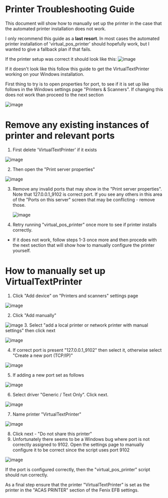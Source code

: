 # Printer Troubleshooting Guide

This document will show how to manually set up the printer in the case that the automated printer installation does not work.

I only recommend this guide as a **last resort**.  In most cases the automated printer installation of 'virtual_pos_printer' should hopefully work, but I wanted to give a fallback plan if that fails.

If the printer setup was correct it should look like this:
![image](https://github.com/user-attachments/assets/7853865d-4742-4af1-8bfe-4fc08f931e10)

If it doesn't look like this follow this guide to get the VirtualTextPrinter working on your Windows installation.

First thing to try is to open properties for port, to see if it is set up like follows in the Windows settings page "Printers & Scanners".  If changing this does not work than proceed to the next section

![image](https://github.com/user-attachments/assets/6f40caee-2b30-4077-92d6-dd7b13b98172)


# Remove any existing instances of printer and relevant ports
1. First delete 'VirtualTextPrinter' if it exists

  ![image](https://github.com/user-attachments/assets/7e449f56-9624-4ce8-afe9-d315b737bd6e)

2. Then open the "Print server properties"
  
  ![image](https://github.com/user-attachments/assets/9cbccc6f-d864-4ff8-b0af-3429c688fc5c)

3. Remove any invalid ports that may show in the "Print server properties".  Note that 127.0.0.1_9102 is correct port.  If you see any others in this area of the "Ports on this server" screen that may be conflicting - remove those.

     ![image](https://github.com/user-attachments/assets/eebc7ba7-e313-4071-a0e5-10867866b733)

4. Retry running "virtual_pos_printer" once more to see if printer installs correctly.
  - If it does not work, follow steps 1-3 once more and then procede with the next section that will show how to manually configure the printer yourself.

# How to manually set up VirtualTextPrinter

1. Click "Add device" on "Printers and scanners" settings page

  ![image](https://github.com/user-attachments/assets/f75ed886-6dcc-4557-91d2-77e2624f115a)

2. Click "Add manually"
 
  ![image](https://github.com/user-attachments/assets/76da3229-2e3a-4fbc-bc6a-0841ea498048)
3. Select "add a local printer or network printer with manual settings" then click next

  ![image](https://github.com/user-attachments/assets/a8f19118-8199-4f5b-a4c3-5a34ddd0b229)

4. If correct port is present "127.0.0.1_9102" then select it, otherwise select "Create a new port (TCP/IP)"

  ![image](https://github.com/user-attachments/assets/e47b0d68-a887-4375-a2a9-49b40db8d698)

5. If adding a new port set as follows
  
  ![image](https://github.com/user-attachments/assets/d3646c30-25f8-4fd7-8ffa-eacabdea0060)

6. Select driver "Generic / Text Only".  Click next.
 
  ![image](https://github.com/user-attachments/assets/bf7fe195-7936-4b82-bf0e-fb674bfb9c05)

7. Name printer "VirtualTextPrinter" 
  
  ![image](https://github.com/user-attachments/assets/eec46ce6-a6e2-4f06-a7c3-148d1650c48f)

8. Click next - "Do not share this printer"
9. Unfortunately there seems to be a Windows bug where port is not correctly assigned to 9102.  Open the settings page to manually configure it to be correct since the script uses port 9102

  ![image](https://github.com/user-attachments/assets/b4bab1a6-fe4f-4039-9aea-8a96dc5a729d)


If the port is configured correctly, then the "virtual_pos_printer" script should run correctly.

As a final step ensure that the printer "VirtualTextPrinter" is set as the printer in the "ACAS PRINTER" section of the Fenix EFB settings.
